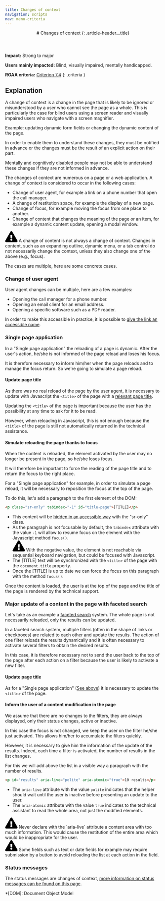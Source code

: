 ```yaml
---
title: Changes of context
navigation: scripts
nav: menu-criteria
---
```


<header>
# Changes of context
{: .article-header__title}
</header>

**Impact:** Strong to major

**Users mainly impacted:** Blind, visually impaired, mentally handicapped.

**RGAA criteria:** [Criterion 7.4](https://www.numerique.gouv.fr/publications/rgaa-accessibilite/methode-rgaa/criteres/#crit-7-4)
{: .criteria }

## Explanation
A change of context is a change in the page that is likely to be ignored or misunderstood by a user who cannot see the page as a whole. This is particularly the case for blind users using a screen reader and visually impaired users who navigate with a screen magnifier.

Example: updating dynamic form fields or changing the dynamic content of the page.

In order to enable them to understand these changes, they must be notified in advance or the changes must be the result of an explicit action on their part.

Mentally and cognitively disabled people may not be able to understand these changes if they are not informed in advance.

The changes of context are numerous on a page or a web application. A change of context is considered to occur in the following cases:
* Change of user agent, for example a link on a phone number that open the call manager.
* A change of restitution space, for example the display of a new page.
* Change of focus, for example moving the focus from one place to another.
* Change of content that changes the meaning of the page or an item, for example a dynamic content update, opening a modal window.

<div class="important">
<svg role="img" aria-label="Important" xmlns="http://www.w3.org/2000/svg" viewBox="0 0 576 512" width="40" height="36"><title>Important</title><path d="M569.517 440.013C587.975 472.007 564.806 512 527.94 512H48.054c-36.937 0-59.999-40.055-41.577-71.987L246.423 23.985c18.467-32.009 64.72-31.951 83.154 0l239.94 416.028zM288 354c-25.405 0-46 20.595-46 46s20.595 46 46 46 46-20.595 46-46-20.595-46-46-46zm-43.673-165.346l7.418 136c.347 6.364 5.609 11.346 11.982 11.346h48.546c6.373 0 11.635-4.982 11.982-11.346l7.418-136c.375-6.874-5.098-12.654-11.982-12.654h-63.383c-6.884 0-12.356 5.78-11.981 12.654z"/></svg>
A change of content is not always a change of context. Changes in content, such as an expanding outline, dynamic menu, or a tab control do not necessarily change the context, unless they also change one of the above (e.g., focus).
</div>

The cases are multiple, here are some concrete cases.

### Change of user agent
User agent changes can be multiple, here are a few examples:
* Opening the call manager for a phone number.
* Opening an email client for an email address.
* Opening a specific software such as a PDF reader.

In order to make this accessible in practice, it is possible to [give the link an accessible name](../links/explicit-link.html).

### Single page application
In a "Single page application" the reloading of a page is dynamic. After the user's action, he/she is not informed of the page reload and loses his focus.

It is therefore necessary to inform him/her when the page reloads and to manage the focus return. So we're going to simulate a page reload.

#### Update page title
As there was no real reload of the page by the user agent, it is necessary to update with Javascript the `<title>` of the page with a [relevant page title](../mandatory-elements/page-title.html).

Updating the `<title>` of the page is important because the user has the possibility at any time to ask for it to be read.

However, when reloading in Javascript, this is not enough because the `<title>` of the page is still not automatically returned in the technical assistance.

#### Simulate reloading the page thanks to focus
When the content is reloaded, the element activated by the user may no longer be present in the page, so he/she loses focus.

It will therefore be important to force the reading of the page title and to return the focus to the right place.

For a "Single page application" for example, in order to simulate a page reload, it will be necessary to reposition the focus at the top of the page.

To do this, let's add a paragraph to the first element of the DOM:

```html
<p class="sr-only" tabindex="-1" id="title-page">[TITLE]</p>
```

* This content will be [hidden in an accessible way](../presentation-of-information/hidden-contents.html#hide-content-only-visually) with the "sr-only" class.
* As the paragraph is not focusable by default, the `tabindex` attribute with the value `-1` will allow to resume focus on the element with the Javascript method `focus()`.
    <div class="important">
    <svg role="img" aria-label="Important" xmlns="http://www.w3.org/2000/svg" viewBox="0 0 576 512" width="40" height="36"><title>Important</title><path d="M569.517 440.013C587.975 472.007 564.806 512 527.94 512H48.054c-36.937 0-59.999-40.055-41.577-71.987L246.423 23.985c18.467-32.009 64.72-31.951 83.154 0l239.94 416.028zM288 354c-25.405 0-46 20.595-46 46s20.595 46 46 46 46-20.595 46-46-20.595-46-46-46zm-43.673-165.346l7.418 136c.347 6.364 5.609 11.346 11.982 11.346h48.546c6.373 0 11.635-4.982 11.982-11.346l7.418-136c.375-6.874-5.098-12.654-11.982-12.654h-63.383c-6.884 0-12.356 5.78-11.981 12.654z"/></svg>
    With the negative value, the element is not reachable via sequential keyboard navigation, but could be focused with Javascript.
    </div>
* The [TITLE] text will be synchronized with the `<title>` of the page with the `document.title` property.
* Once the [TITLE] is up to date we can force the focus on this paragraph with the method `focus()`.

Once the content is loaded, the user is at the top of the page and the title of the page is rendered by the technical support.

### Major update of a content in the page with faceted search

Let's take as an example a [faceted search](https://en.wikipedia.org/wiki/Faceted_search) system. The whole page is not necessarily reloaded, only the results can be updated.

In a faceted search system, multiple filters (often in the shape of links or checkboxes) are related to each other and update the results.
The action of one filter reloads the results dynamically and it is often necessary to activate several filters to obtain the desired results.

In this case, it is therefore necessary not to send the user back to the top of the page after each action on a filter because the user is likely to activate a new filter.

#### Update page title
As for a "Single page application" ([See above](#single-page-application)) it is necessary to update the `<title>` of the page.

#### Inform the user of a content modification in the page

We assume that there are no changes to the filters, they are always displayed, only their status changes, active or inactive.

In this case the focus is not changed, we keep the user on the filter he/she just activated. This allows him/her to accumulate the filters quickly.

However, it is necessary to give him the information of the update of the results. Indeed, each time a filter is activated, the number of results in the list changes.

For this we will add above the list in a visible way a paragraph with the number of results.

```html
<p id="results" aria-live="polite" aria-atomic="true">10 results</p>
```

* The `aria-live` attribute with the value `polite` indicates that the helper should wait until the user is inactive before presenting an update to the user.
* The `aria-atomic` attribute with the value `true` indicates to the technical assistant to read the whole area, not just the modified elements.

<div class="important">
<svg role="img" aria-label="Important" xmlns="http://www.w3.org/2000/svg" viewBox="0 0 576 512" width="40" height="36"><title>Important</title><path d="M569.517 440.013C587.975 472.007 564.806 512 527.94 512H48.054c-36.937 0-59.999-40.055-41.577-71.987L246.423 23.985c18.467-32.009 64.72-31.951 83.154 0l239.94 416.028zM288 354c-25.405 0-46 20.595-46 46s20.595 46 46 46 46-20.595 46-46-20.595-46-46-46zm-43.673-165.346l7.418 136c.347 6.364 5.609 11.346 11.982 11.346h48.546c6.373 0 11.635-4.982 11.982-11.346l7.418-136c.375-6.874-5.098-12.654-11.982-12.654h-63.383c-6.884 0-12.356 5.78-11.981 12.654z"/></svg>
Never declare with the `aria-live` attribute a content area with too much information. This would cause the restitution of the entire area which would be inappropriate for the user.
</div>

<div class="important">
<svg role="img" aria-label="Important" xmlns="http://www.w3.org/2000/svg" viewBox="0 0 576 512" width="40" height="36"><title>Important</title><path d="M569.517 440.013C587.975 472.007 564.806 512 527.94 512H48.054c-36.937 0-59.999-40.055-41.577-71.987L246.423 23.985c18.467-32.009 64.72-31.951 83.154 0l239.94 416.028zM288 354c-25.405 0-46 20.595-46 46s20.595 46 46 46 46-20.595 46-46-20.595-46-46-46zm-43.673-165.346l7.418 136c.347 6.364 5.609 11.346 11.982 11.346h48.546c6.373 0 11.635-4.982 11.982-11.346l7.418-136c.375-6.874-5.098-12.654-11.982-12.654h-63.383c-6.884 0-12.356 5.78-11.981 12.654z"/></svg>
Some fields such as text or date fields for example may require submission by a button to avoid reloading the list at each action in the field.
</div>

### Status messages
The status messages are changes of context, [more information on status messages can be found on this page](status-messages.html).

*[DOM]: Document Object Model
